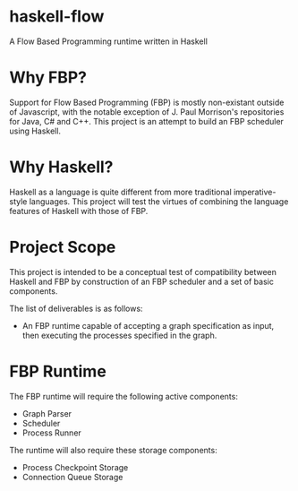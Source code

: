 # haskell-flow
A Flow Based Programming runtime written in Haskell

# Why FBP?
Support for Flow Based Programming (FBP) is mostly non-existant outside of Javascript, with the notable exception of J. Paul Morrison's repositories for Java, C\# and C++. This project is an attempt to build an FBP scheduler using Haskell.

# Why Haskell?
Haskell as a language is quite different from more traditional imperative-style languages. This project will test the virtues of combining the language features of Haskell with those of FBP.

# Project Scope
This project is intended to be a conceptual test of compatibility between Haskell and FBP by construction of an FBP scheduler and a set of basic components.

The list of deliverables is as follows:
- An FBP runtime capable of accepting a graph specification as input, then executing the processes specified in the graph.

# FBP Runtime
The FBP runtime will require the following active components:
- Graph Parser
- Scheduler
- Process Runner

The runtime will also require these storage components:
- Process Checkpoint Storage
- Connection Queue Storage